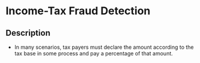 # Income-Tax Fraud Detection

## Description
* In many scenarios, tax payers must declare the amount according to the tax base in some process and pay a percentage of that amount.
